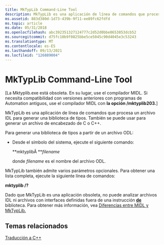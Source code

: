 ```yaml
---
title: MkTypLib Command-Line Tool
description: MkTypLib es una aplicación de línea de comandos que procesa un archivo IDL para generar una biblioteca de tipos. También se puede usar para generar un archivo de encabezado de C o C++.
ms.assetid: 883d380d-1d73-439b-9f11-ee89fc62fdfd
ms.topic: article
ms.date: 05/31/2018
ms.openlocfilehash: abc392351327124777c2d52d0bbe0653853dcb52
ms.sourcegitcommit: d75fc10b9f0825bbe5ce5045c90d4045e3c53243
ms.translationtype: MT
ms.contentlocale: es-ES
ms.lasthandoff: 09/13/2021
ms.locfileid: "126889004"
---
```

# <a name="mktyplib-command-line-tool"></a>MkTypLib Command-Line Tool

\[La Mktyplib.exe está obsoleta. En su lugar, use el compilador MIDL. Si necesita compatibilidad con versiones anteriores con programas de Automation antiguos, use el compilador MIDL con **la opción /mktyplib203.**\]

MkTypLib es una aplicación de línea de comandos que procesa un archivo IDL para generar una biblioteca de tipos. También se puede usar para generar un archivo de encabezado de C o C++.

Para generar una biblioteca de tipos a partir de un archivo ODL:

-   Desde el símbolo del sistema, ejecute el siguiente comando:

    **mktyplibÂ **_filename_

    donde *filename* es el nombre del archivo ODL.

MkTypLib también admite varios parámetros opcionales. Para obtener una lista completa, ejecute la siguiente línea de comandos:

**mktyplib /?**

Dado que MkTypLib es una aplicación obsoleta, no puede analizar archivos IDL ni archivos con interfaces definidas fuera de una instrucción [**de**](/windows/desktop/Midl/library) biblioteca. Para obtener más información, vea [Diferencias entre MIDL y MkTypLib.](/windows/desktop/Midl/differences-between-midl-and-mktyplib)

## <a name="related-topics"></a>Temas relacionados

<dl> <dt>

[Traducción a C++](translating-to-c--.md)
</dt> </dl>

 

 